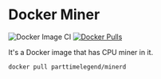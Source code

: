 # Docker Miner

![Docker Image CI](https://github.com/PartTimeLegend/Docker-minerd/workflows/Docker%20Image%20CI/badge.svg) [![Docker Pulls](https://img.shields.io/docker/pulls/parttimelegend/minerd)](https://hub.docker.com/r/parttimelegend/minerd)

It's a Docker image that has CPU miner in it.

```bash
docker pull parttimelegend/minerd
```
